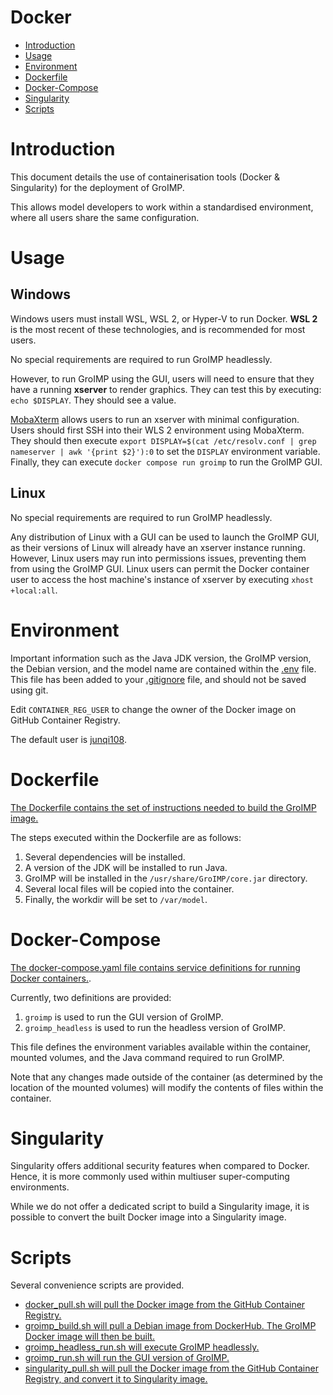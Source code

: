 # Docker

* [Introduction](#introduction) 
* [Usage](#usage) 
* [Environment](#environment) 
* [Dockerfile](#dockerfile) 
* [Docker-Compose](#docker-compose) 
* [Singularity](#singularity) 
* [Scripts](#scripts) 

# Introduction

This document details the use of containerisation tools (Docker & Singularity) for the deployment of GroIMP. 

This allows model developers to work within a standardised environment, where all users share the same configuration.

# Usage

## Windows

Windows users must install WSL, WSL 2, or Hyper-V to run Docker. **WSL 2** is the most recent of these technologies, and is recommended for most users.

No special requirements are required to run GroIMP headlessly. 

However, to run GroIMP using the GUI, users will need to ensure that they have a running **xserver** to render graphics. They can test this by executing: `echo $DISPLAY`. They should see a value. 

[MobaXterm](https://mobaxterm.mobatek.net/download.html) allows users to run an xserver with minimal configuration. Users should first SSH into their WLS 2 environment using MobaXterm. They should then execute `export DISPLAY=$(cat /etc/resolv.conf | grep nameserver | awk '{print $2}'):0` to set the `DISPLAY` environment variable. Finally, they can execute `docker compose run groimp` to run the GroIMP GUI.

## Linux

No special requirements are required to run GroIMP headlessly. 

Any distribution of Linux with a GUI can be used to launch the GroIMP GUI, as their versions of Linux will already have an xserver instance running. However, Linux users may run into permissions issues, preventing them from using the GroIMP GUI. Linux users can permit the Docker container user to access the host machine's instance of xserver by executing `xhost +local:all`. 

# Environment

Important information such as the Java JDK version, the GroIMP version, the Debian version, and the model name are contained within the [.env](../.env) file. This file has been added to your [.gitignore](../.gitignore) file, and should not be saved using git.

Edit `CONTAINER_REG_USER` to change the owner of the Docker image on GitHub Container Registry.

The default user is [junqi108](https://github.com/junqi108).

# Dockerfile

[The Dockerfile contains the set of instructions needed to build the GroIMP image.](../services/groimp/Dockerfile)

The steps executed within the Dockerfile are as follows:

1. Several dependencies will be installed.
2. A version of the JDK will be installed to run Java.
3. GroIMP will be installed in the `/usr/share/GroIMP/core.jar` directory.
4. Several local files will be copied into the container.
5. Finally, the workdir will be set to `/var/model`.

# Docker-Compose

[The docker-compose.yaml file contains service definitions for running Docker containers.](../docker-compose.yaml).

Currently, two definitions are provided: 

1. `groimp` is used to run the GUI version of GroIMP.
2. `groimp_headless` is used to run the headless version of GroIMP.

This file defines the environment variables available within the container, mounted volumes, and the Java command required to run GroIMP.

Note that any changes made outside of the container (as determined by the location of the mounted volumes) will modify the contents of files within the container.

# Singularity

Singularity offers additional security features when compared to Docker. Hence, it is more commonly used within multiuser super-computing environments.

While we do not offer a dedicated script to build a Singularity image, it is possible to convert the built Docker image into a Singularity image.

# Scripts

Several convenience scripts are provided. 

* [docker_pull.sh will pull the Docker image from the GitHub Container Registry.](../docker_pull.sh) 
* [groimp_build.sh will pull a Debian image from DockerHub. The GroIMP Docker image will then be built.](../groimp_build.sh)
* [groimp_headless_run.sh will execute GroIMP headlessly.](../groimp_headless_run.sh)
* [groimp_run.sh will run the GUI version of GroIMP.](../groimp_run.sh)
* [singularity_pull.sh will pull the Docker image from the GitHub Container Registry, and convert it to Singularity image.](../singularity_pull.sh)
